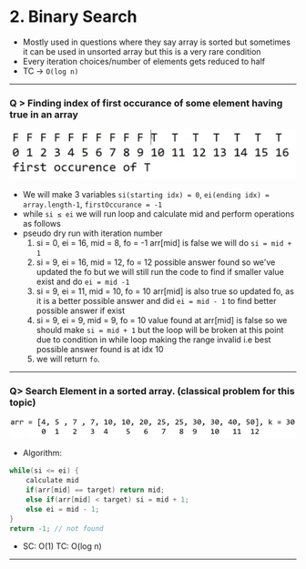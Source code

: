 # 2. Binary Search

- Mostly used in questions where they say array is sorted but sometimes it can be used in unsorted array but this is a very rare condition
- Every iteration choices/number of elements gets reduced to half
- TC → `O(log n)`

---

### Q > Finding index of first occurance of some element having true in an array

![Untitled](2%20Binary%20Search%20b82df13bbd0648128cafa9e60bfafdb2/Untitled.png)

- We will make 3 variables `si(starting idx) = 0`, `ei(ending idx) = array.length-1`, `firstOccurance = -1`
- while `si ≤ ei` we will run loop and calculate mid and perform operations as follows
- pseudo dry run with iteration number
    1. si = 0, ei = 16, mid = 8, fo = -1
    arr[mid] is false we will do `si = mid + 1`
    2.  si = 9, ei = 16, mid = 12, fo = 12
    possible answer found so we've updated the fo but we will still run the code to find
    if smaller value exist and do `ei = mid -1`
    3. si = 9, ei = 11, mid = 10, fo = 10
    arr[mid] is also true so updated fo, as it is a better possible answer and did `ei = mid - 1` to find better possible answer if exist
    4. si = 9, ei = 9, mid = 9, fo = 10
    value found at arr[mid] is false so we should make `si = mid + 1` but the loop will be broken at this point due to condition in while loop making the range invalid i.e best possible answer found is at idx 10
    5. we will return `fo`.
    

---

### Q> Search Element in a sorted array. (classical problem for this topic)

![Untitled](2%20Binary%20Search%20b82df13bbd0648128cafa9e60bfafdb2/Untitled%201.png)

- Algorithm:

```java
while(si <= ei) {
	calculate mid
	if(arr[mid] == target) return mid;
	else if(arr[mid] < target) si = mid + 1;
	else ei = mid - 1;
}
return -1; // not found
```

- SC: O(1) TC: O(log n)

---